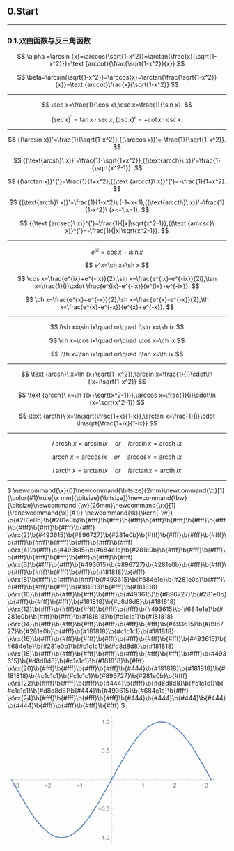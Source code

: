 ## 0.**Start**

---

### **0.1.双曲函数与反三角函数**

$$
\alpha =\arcsin {x}=\arccos{\sqrt{1-x^2}}=\arctan{\frac{x}{\sqrt{1-x^2}}}=\text {arccot}{\frac{\sqrt{1-x^2}}{x}}
$$

$$
\beta=\arcsin{\sqrt{1-x^2}}=\arccos{x}=\arctan{\frac{\sqrt{1-x^2}}{x}}=\text {arccot}\frac{x}{\sqrt{1-x^2}}
$$
___

$$
\sec x=\frac{1}{\cos x},\csc x=\frac{1}{\sin x}.
$$

$$
{(\sec x)}^{'}=\tan x\cdot\sec x,{(\csc x)}{'}=-\cot x\cdot\csc x.
$$
___

$$
{(\arcsin x)}'=\frac{1}{\sqrt{1-x^2}},{(\arccos x)}'=-\frac{1}{\sqrt{1-x^2}}.
$$

$$
{(\text{arcsh}\ x)}'=\frac{1}{\sqrt{1+x^2}},{(\text{arcch}\ x)}'=\frac{1}{\sqrt{x^2-1}}.
$$

$$
{(\arctan x)}^{'}=\frac{1}{1+x^2},{(\text {arccot}\ x)}^{'}=-\frac{1}{1+x^2}.
$$

$$
{(\text{arcth}\ x)}'=\frac{1}{1-x^2}\ (-1<x<1),{(\text{arccth}\ x)}'=\frac{1}{1-x^2}\ (x<-1,x>1).
$$

$$
{(\text {arcsec}\ x)}^{'}=\frac{1}{|x|\sqrt{x^2-1}},{(\text {arccsc}\ x)}^{'}=-\frac{1}{|x|\sqrt{x^2-1}}.
$$
___

$$
e^{ix}=\cos x+i\sin x
$$

$$
e^x=\ch x+\sh x
$$

$$
\cos x=\frac{e^{ix}+e^{-ix}}{2},\sin x=\frac{e^{ix}-e^{-ix}}{2i},\tan x=\frac{1}{i}\cdot \frac{e^{ix}-e^{-ix}}{e^{ix}+e^{-ix}}.
$$

$$
\ch x=\frac{e^{x}+e^{-x}}{2},\sh x=\frac{e^{x}-e^{-x}}{2},\th x=\frac{e^{x}-e^{-x}}{e^{x}+e^{-x}}.
$$
___

$$
i\sh x=\sin ix\quad or\quad i\sin x=\sh ix
$$

$$
\ch x=\cos ix\quad or\quad \cos x=\ch ix
$$

$$
i\th x=\tan ix\quad or\quad i\tan x=\th ix
$$
___

$$
\text {arcsh}\ x=\ln (x+\sqrt{1+x^2}),\arcsin x=\frac{1}{i}\cdot\ln (ix+i\sqrt{1-x^2})
$$

$$
\text {arcch}\ x=\ln {(x+\sqrt{x^2-1})},\arccos x=\frac{1}{i}\cdot\ln (x+\sqrt{x^2-1})
$$

$$
\text {arcth}\ x=\ln\sqrt{\frac{1+x}{1-x}},\arctan x=\frac{1}{i}\cdot \ln\sqrt{\frac{1+ix}{1-ix}}
$$

___

$$
i\ \text{arcsh}\ x=\arcsin ix\quad or\quad i\arcsin x=\text{arcsh}\ ix
$$

$$
\text{arcch}\ x=\arccos ix\quad or\quad \arccos x=\text{arcch}\ ix
$$

$$
i\ \text{arcth}\ x=\arctan ix\quad or\quad i\arctan x=\text{arcth}\ ix
$$

---

$
\newcommand{\x}{0}\newcommand{\bitsize}{2mm}\newcommand{\b}[1]{\color{#1}\rule[\x mm]{\bitsize}{\bitsize}}\newcommand{\bw}{\bitsize}\newcommand {\w}{26mm}\newcommand{\rx}[1]{\renewcommand{\x}{#1}}
\newcommand{\k}{\kern{-\w}}
\b{#281e0b}\b{#281e0b}\b{#fff}\b{#fff}\b{#fff}\b{#fff}\b{#fff}\b{#fff}\b{#fff}\b{#fff}\b{#fff}\b{#fff}\b{#fff}
\k\rx{2}\b{#493615}\b{#896727}\b{#281e0b}\b{#fff}\b{#fff}\b{#fff}\b{#fff}\b{#fff}\b{#fff}\b{#fff}\b{#fff}\b{#fff}\b{#fff}
\k\rx{4}\b{#fff}\b{#493615}\b{#684e1e}\b{#281e0b}\b{#fff}\b{#fff}\b{#fff}\b{#fff}\b{#fff}\b{#fff}\b{#fff}\b{#fff}\b{#fff}
\k\rx{6}\b{#fff}\b{#fff}\b{#493615}\b{#896727}\b{#281e0b}\b{#fff}\b{#fff}\b{#fff}\b{#fff}\b{#fff}\b{#fff}\b{#181818}\b{#fff}
\k\rx{8}\b{#fff}\b{#fff}\b{#fff}\b{#493615}\b{#684e1e}\b{#281e0b}\b{#fff}\b{#fff}\b{#fff}\b{#fff}\b{#181818}\b{#fff}\b{#181818}
\k\rx{10}\b{#fff}\b{#fff}\b{#fff}\b{#fff}\b{#493615}\b{#896727}\b{#281e0b}\b{#fff}\b{#fff}\b{#fff}\b{#181818}\b{#d8d8d8}\b{#181818}
\k\rx{12}\b{#fff}\b{#fff}\b{#fff}\b{#fff}\b{#fff}\b{#493615}\b{#684e1e}\b{#281e0b}\b{#fff}\b{#fff}\b{#181818}\b{#c1c1c1}\b{#181818}
\k\rx{14}\b{#fff}\b{#fff}\b{#fff}\b{#fff}\b{#fff}\b{#fff}\b{#493615}\b{#896727}\b{#281e0b}\b{#fff}\b{#181818}\b{#c1c1c1}\b{#181818}
\k\rx{16}\b{#fff}\b{#fff}\b{#fff}\b{#fff}\b{#fff}\b{#fff}\b{#fff}\b{#493615}\b{#684e1e}\b{#281e0b}\b{#c1c1c1}\b{#d8d8d8}\b{#181818}
\k\rx{18}\b{#fff}\b{#fff}\b{#fff}\b{#fff}\b{#fff}\b{#fff}\b{#fff}\b{#fff}\b{#493615}\b{#d8d8d8}\b{#c1c1c1}\b{#181818}\b{#fff}
\k\rx{20}\b{#fff}\b{#fff}\b{#fff}\b{#fff}\b{#444}\b{#181818}\b{#181818}\b{#181818}\b{#c1c1c1}\b{#c1c1c1}\b{#896727}\b{#281e0b}\b{#fff}
\k\rx{22}\b{#fff}\b{#fff}\b{#fff}\b{#444}\b{#fff}\b{#d8d8d8}\b{#c1c1c1}\b{#c1c1c1}\b{#d8d8d8}\b{#444}\b{#493615}\b{#684e1e}\b{#fff}
\k\rx{24}\b{#fff}\b{#fff}\b{#fff}\b{#fff}\b{#444}\b{#444}\b{#444}\b{#444}\b{#444}\b{#fff}\b{#fff}\b{#fff}\b{#fff}
$

<svg xmlns="http://www.w3.org/2000/svg" xmlns:xlink="http://www.w3.org/1999/xlink" width="360pt" height="223pt" viewBox="0 0 360 223" version="1.1">
<defs>
<g>
<symbol overflow="visible" id="glyph0-0">
<path style="stroke:none;" d="M 0.625 0 L 0.625 -8 L 4.375 -8 L 4.375 0 Z M 1.25 -0.625 L 3.75 -0.625 L 3.75 -7.375 L 1.25 -7.375 Z M 1.25 -0.625 "/>
</symbol>
<symbol overflow="visible" id="glyph0-1">
<path style="stroke:none;" d="M 5.289063 -2.191406 L 0.550781 -2.191406 L 0.550781 -3.011719 L 5.289063 -3.011719 Z M 5.289063 -2.191406 "/>
</symbol>
<symbol overflow="visible" id="glyph1-0">
<path style="stroke:none;" d="M 1.25 0 L 1.25 -6.25 L 6.25 -6.25 L 6.25 0 Z M 1.40625 -0.15625 L 6.09375 -0.15625 L 6.09375 -6.09375 L 1.40625 -6.09375 Z M 1.40625 -0.15625 "/>
</symbol>
<symbol overflow="visible" id="glyph1-1">
<path style="stroke:none;" d="M 0.421875 -1.890625 L 1.296875 -2.007813 C 1.394531 -1.503906 1.566406 -1.144531 1.8125 -0.929688 C 2.054688 -0.707031 2.351563 -0.597656 2.699219 -0.601563 C 3.109375 -0.597656 3.457031 -0.742188 3.746094 -1.03125 C 4.027344 -1.316406 4.171875 -1.667969 4.175781 -2.09375 C 4.171875 -2.492188 4.039063 -2.824219 3.777344 -3.089844 C 3.511719 -3.347656 3.175781 -3.480469 2.773438 -3.484375 C 2.601563 -3.480469 2.394531 -3.449219 2.152344 -3.390625 L 2.25 -4.160156 C 2.308594 -4.152344 2.355469 -4.148438 2.390625 -4.148438 C 2.765625 -4.148438 3.101563 -4.246094 3.402344 -4.441406 C 3.699219 -4.636719 3.847656 -4.9375 3.851563 -5.347656 C 3.847656 -5.664063 3.738281 -5.929688 3.523438 -6.144531 C 3.304688 -6.355469 3.023438 -6.460938 2.679688 -6.464844 C 2.335938 -6.460938 2.050781 -6.355469 1.824219 -6.140625 C 1.59375 -5.925781 1.449219 -5.601563 1.386719 -5.175781 L 0.507813 -5.332031 C 0.613281 -5.917969 0.855469 -6.371094 1.238281 -6.699219 C 1.617188 -7.019531 2.09375 -7.183594 2.660156 -7.1875 C 3.050781 -7.183594 3.410156 -7.097656 3.738281 -6.933594 C 4.066406 -6.761719 4.316406 -6.535156 4.496094 -6.25 C 4.667969 -5.957031 4.757813 -5.648438 4.757813 -5.328125 C 4.757813 -5.015625 4.671875 -4.734375 4.507813 -4.480469 C 4.335938 -4.226563 4.089844 -4.023438 3.769531 -3.875 C 4.191406 -3.773438 4.523438 -3.574219 4.757813 -3.269531 C 4.992188 -2.960938 5.109375 -2.574219 5.109375 -2.113281 C 5.109375 -1.484375 4.878906 -0.953125 4.425781 -0.523438 C 3.964844 -0.0898438 3.390625 0.121094 2.695313 0.125 C 2.066406 0.121094 1.542969 -0.0625 1.128906 -0.433594 C 0.710938 -0.808594 0.476563 -1.292969 0.421875 -1.890625 Z M 0.421875 -1.890625 "/>
</symbol>
<symbol overflow="visible" id="glyph1-2">
<path style="stroke:none;" d="M 5.035156 -0.84375 L 5.035156 0 L 0.304688 0 C 0.296875 -0.210938 0.328125 -0.414063 0.40625 -0.609375 C 0.523438 -0.929688 0.71875 -1.246094 0.984375 -1.5625 C 1.25 -1.871094 1.632813 -2.234375 2.132813 -2.648438 C 2.910156 -3.28125 3.433594 -3.785156 3.710938 -4.160156 C 3.980469 -4.535156 4.117188 -4.886719 4.121094 -5.21875 C 4.117188 -5.566406 3.992188 -5.859375 3.746094 -6.101563 C 3.496094 -6.335938 3.171875 -6.457031 2.773438 -6.460938 C 2.347656 -6.457031 2.011719 -6.328125 1.757813 -6.078125 C 1.5 -5.820313 1.371094 -5.46875 1.371094 -5.023438 L 0.46875 -5.117188 C 0.53125 -5.789063 0.761719 -6.304688 1.167969 -6.65625 C 1.566406 -7.007813 2.109375 -7.183594 2.792969 -7.1875 C 3.476563 -7.183594 4.019531 -6.992188 4.421875 -6.617188 C 4.820313 -6.234375 5.019531 -5.761719 5.023438 -5.199219 C 5.019531 -4.910156 4.960938 -4.628906 4.847656 -4.355469 C 4.726563 -4.074219 4.535156 -3.785156 4.265625 -3.480469 C 3.992188 -3.175781 3.539063 -2.753906 2.910156 -2.222656 C 2.378906 -1.777344 2.039063 -1.476563 1.894531 -1.320313 C 1.742188 -1.160156 1.621094 -1.003906 1.523438 -0.84375 Z M 5.035156 -0.84375 "/>
</symbol>
<symbol overflow="visible" id="glyph1-3">
<path style="stroke:none;" d="M 3.726563 0 L 2.847656 0 L 2.847656 -5.601563 C 2.636719 -5.398438 2.359375 -5.195313 2.015625 -4.992188 C 1.671875 -4.789063 1.363281 -4.636719 1.089844 -4.539063 L 1.089844 -5.390625 C 1.582031 -5.621094 2.011719 -5.898438 2.378906 -6.230469 C 2.746094 -6.554688 3.003906 -6.875 3.160156 -7.1875 L 3.726563 -7.1875 Z M 3.726563 0 "/>
</symbol>
<symbol overflow="visible" id="glyph1-4">
<path style="stroke:none;" d="M 0.90625 0 L 0.90625 -1 L 1.910156 -1 L 1.910156 0 Z M 0.90625 0 "/>
</symbol>
<symbol overflow="visible" id="glyph1-5">
<path style="stroke:none;" d="M 0.414063 -3.53125 C 0.410156 -4.375 0.496094 -5.054688 0.675781 -5.574219 C 0.847656 -6.085938 1.109375 -6.484375 1.453125 -6.765625 C 1.796875 -7.042969 2.226563 -7.183594 2.75 -7.1875 C 3.128906 -7.183594 3.464844 -7.105469 3.757813 -6.953125 C 4.046875 -6.796875 4.289063 -6.574219 4.476563 -6.285156 C 4.664063 -5.992188 4.8125 -5.636719 4.921875 -5.222656 C 5.027344 -4.800781 5.078125 -4.238281 5.082031 -3.53125 C 5.078125 -2.6875 4.992188 -2.007813 4.824219 -1.496094 C 4.648438 -0.976563 4.390625 -0.578125 4.050781 -0.300781 C 3.703125 -0.0195313 3.269531 0.117188 2.75 0.121094 C 2.054688 0.117188 1.515625 -0.128906 1.125 -0.621094 C 0.648438 -1.214844 0.410156 -2.183594 0.414063 -3.53125 Z M 1.320313 -3.53125 C 1.316406 -2.351563 1.453125 -1.570313 1.730469 -1.183594 C 2.003906 -0.792969 2.34375 -0.597656 2.75 -0.601563 C 3.148438 -0.597656 3.488281 -0.792969 3.765625 -1.1875 C 4.039063 -1.574219 4.175781 -2.355469 4.179688 -3.53125 C 4.175781 -4.707031 4.039063 -5.488281 3.765625 -5.878906 C 3.488281 -6.261719 3.144531 -6.457031 2.738281 -6.460938 C 2.332031 -6.457031 2.011719 -6.285156 1.773438 -5.945313 C 1.46875 -5.507813 1.316406 -4.703125 1.320313 -3.53125 Z M 1.320313 -3.53125 "/>
</symbol>
<symbol overflow="visible" id="glyph1-6">
<path style="stroke:none;" d="M 0.414063 -1.875 L 1.335938 -1.953125 C 1.40625 -1.5 1.5625 -1.164063 1.8125 -0.941406 C 2.058594 -0.710938 2.359375 -0.597656 2.714844 -0.601563 C 3.136719 -0.597656 3.496094 -0.757813 3.789063 -1.078125 C 4.078125 -1.398438 4.222656 -1.820313 4.226563 -2.347656 C 4.222656 -2.847656 4.082031 -3.242188 3.804688 -3.535156 C 3.519531 -3.820313 3.152344 -3.964844 2.699219 -3.96875 C 2.414063 -3.964844 2.160156 -3.902344 1.933594 -3.777344 C 1.707031 -3.648438 1.527344 -3.480469 1.398438 -3.277344 L 0.570313 -3.382813 L 1.265625 -7.0625 L 4.824219 -7.0625 L 4.824219 -6.21875 L 1.96875 -6.21875 L 1.582031 -4.296875 C 2.011719 -4.59375 2.460938 -4.746094 2.933594 -4.746094 C 3.554688 -4.746094 4.082031 -4.527344 4.515625 -4.09375 C 4.941406 -3.660156 5.15625 -3.105469 5.160156 -2.425781 C 5.15625 -1.777344 4.96875 -1.214844 4.59375 -0.746094 C 4.132813 -0.167969 3.503906 0.117188 2.714844 0.121094 C 2.058594 0.117188 1.527344 -0.0625 1.121094 -0.425781 C 0.707031 -0.789063 0.472656 -1.273438 0.414063 -1.875 Z M 0.414063 -1.875 "/>
</symbol>
</g>
</defs>
<g id="surface12">
<path style="fill:none;stroke-width:1.6;stroke-linecap:square;stroke-linejoin:miter;stroke:rgb(36.84082%,50.67749%,70.979309%);stroke-opacity:1;stroke-miterlimit:3.25;" d="M 81.660156 124.128906 L 87.03125 133.886719 L 92.398438 143.554688 L 103.140625 162.230469 L 108.511719 171.0625 L 113.878906 179.445313 L 119.25 187.292969 L 124.621094 194.53125 L 129.992188 201.09375 L 135.359375 206.914063 L 140.730469 211.9375 L 146.101563 216.113281 L 151.46875 219.40625 L 156.839844 221.78125 L 162.210938 223.214844 L 167.582031 223.695313 L 172.949219 223.214844 L 178.320313 221.78125 L 183.691406 219.40625 L 189.058594 216.113281 L 194.429688 211.9375 L 199.800781 206.914063 L 205.171875 201.09375 L 210.539063 194.53125 L 215.910156 187.292969 L 221.28125 179.445313 L 232.019531 162.230469 L 253.5 124.128906 L 258.871094 114.367188 L 264.238281 104.703125 L 274.980469 86.027344 L 280.351563 77.195313 L 285.71875 68.8125 L 291.089844 60.964844 L 296.460938 53.726563 L 301.828125 47.164063 L 307.199219 41.34375 L 312.570313 36.320313 L 317.941406 32.140625 L 323.308594 28.851563 L 328.679688 26.476563 L 334.050781 25.042969 L 339.417969 24.5625 L 344.789063 25.042969 L 350.160156 26.476563 L 355.53125 28.851563 L 360.898438 32.140625 L 366.269531 36.320313 L 371.640625 41.34375 L 377.007813 47.164063 L 382.378906 53.722656 L 387.75 60.964844 L 393.121094 68.8125 L 403.859375 86.027344 L 409.230469 95.226563 L 414.601563 104.703125 L 419.96875 114.367188 L 425.339844 124.128906 " transform="matrix(1,0,0,1,-74,-13)"/>
<path style="fill:none;stroke-width:0.2;stroke-linecap:butt;stroke-linejoin:miter;stroke:rgb(39.99939%,39.99939%,39.99939%);stroke-opacity:1;stroke-miterlimit:3.25;" d="M 78.464844 124.128906 L 78.464844 121.726563 " transform="matrix(1,0,0,1,-74,-13)"/>
<path style="fill:none;stroke-width:0.2;stroke-linecap:butt;stroke-linejoin:miter;stroke:rgb(39.99939%,39.99939%,39.99939%);stroke-opacity:1;stroke-miterlimit:3.25;" d="M 89.40625 124.128906 L 89.40625 120.128906 " transform="matrix(1,0,0,1,-74,-13)"/>
<g style="fill:rgb(39.99939%,39.99939%,39.99939%);fill-opacity:1;">
  <use xlink:href="#glyph0-1" x="9.404887" y="124.128084"/>
</g>
<g style="fill:rgb(39.99939%,39.99939%,39.99939%);fill-opacity:1;">
  <use xlink:href="#glyph1-1" x="15.404887" y="124.128084"/>
</g>
<path style="fill:none;stroke-width:0.2;stroke-linecap:butt;stroke-linejoin:miter;stroke:rgb(39.99939%,39.99939%,39.99939%);stroke-opacity:1;stroke-miterlimit:3.25;" d="M 100.34375 124.128906 L 100.34375 121.726563 " transform="matrix(1,0,0,1,-74,-13)"/>
<path style="fill:none;stroke-width:0.2;stroke-linecap:butt;stroke-linejoin:miter;stroke:rgb(39.99939%,39.99939%,39.99939%);stroke-opacity:1;stroke-miterlimit:3.25;" d="M 111.285156 124.128906 L 111.285156 121.726563 " transform="matrix(1,0,0,1,-74,-13)"/>
<path style="fill:none;stroke-width:0.2;stroke-linecap:butt;stroke-linejoin:miter;stroke:rgb(39.99939%,39.99939%,39.99939%);stroke-opacity:1;stroke-miterlimit:3.25;" d="M 122.222656 124.128906 L 122.222656 121.726563 " transform="matrix(1,0,0,1,-74,-13)"/>
<path style="fill:none;stroke-width:0.2;stroke-linecap:butt;stroke-linejoin:miter;stroke:rgb(39.99939%,39.99939%,39.99939%);stroke-opacity:1;stroke-miterlimit:3.25;" d="M 133.164063 124.128906 L 133.164063 121.726563 " transform="matrix(1,0,0,1,-74,-13)"/>
<path style="fill:none;stroke-width:0.2;stroke-linecap:butt;stroke-linejoin:miter;stroke:rgb(39.99939%,39.99939%,39.99939%);stroke-opacity:1;stroke-miterlimit:3.25;" d="M 144.101563 124.128906 L 144.101563 120.128906 " transform="matrix(1,0,0,1,-74,-13)"/>
<g style="fill:rgb(39.99939%,39.99939%,39.99939%);fill-opacity:1;">
  <use xlink:href="#glyph0-1" x="64.103258" y="124.128084"/>
</g>
<g style="fill:rgb(39.99939%,39.99939%,39.99939%);fill-opacity:1;">
  <use xlink:href="#glyph1-2" x="70.103258" y="124.128084"/>
</g>
<path style="fill:none;stroke-width:0.2;stroke-linecap:butt;stroke-linejoin:miter;stroke:rgb(39.99939%,39.99939%,39.99939%);stroke-opacity:1;stroke-miterlimit:3.25;" d="M 155.042969 124.128906 L 155.042969 121.726563 " transform="matrix(1,0,0,1,-74,-13)"/>
<path style="fill:none;stroke-width:0.2;stroke-linecap:butt;stroke-linejoin:miter;stroke:rgb(39.99939%,39.99939%,39.99939%);stroke-opacity:1;stroke-miterlimit:3.25;" d="M 165.984375 124.128906 L 165.984375 121.726563 " transform="matrix(1,0,0,1,-74,-13)"/>
<path style="fill:none;stroke-width:0.2;stroke-linecap:butt;stroke-linejoin:miter;stroke:rgb(39.99939%,39.99939%,39.99939%);stroke-opacity:1;stroke-miterlimit:3.25;" d="M 176.921875 124.128906 L 176.921875 121.726563 " transform="matrix(1,0,0,1,-74,-13)"/>
<path style="fill:none;stroke-width:0.2;stroke-linecap:butt;stroke-linejoin:miter;stroke:rgb(39.99939%,39.99939%,39.99939%);stroke-opacity:1;stroke-miterlimit:3.25;" d="M 187.863281 124.128906 L 187.863281 121.726563 " transform="matrix(1,0,0,1,-74,-13)"/>
<path style="fill:none;stroke-width:0.2;stroke-linecap:butt;stroke-linejoin:miter;stroke:rgb(39.99939%,39.99939%,39.99939%);stroke-opacity:1;stroke-miterlimit:3.25;" d="M 198.800781 124.128906 L 198.800781 120.128906 " transform="matrix(1,0,0,1,-74,-13)"/>
<g style="fill:rgb(39.99939%,39.99939%,39.99939%);fill-opacity:1;">
  <use xlink:href="#glyph0-1" x="118.801629" y="124.128084"/>
</g>
<g style="fill:rgb(39.99939%,39.99939%,39.99939%);fill-opacity:1;">
  <use xlink:href="#glyph1-3" x="124.801629" y="124.128084"/>
</g>
<path style="fill:none;stroke-width:0.2;stroke-linecap:butt;stroke-linejoin:miter;stroke:rgb(39.99939%,39.99939%,39.99939%);stroke-opacity:1;stroke-miterlimit:3.25;" d="M 209.742188 124.128906 L 209.742188 121.726563 " transform="matrix(1,0,0,1,-74,-13)"/>
<path style="fill:none;stroke-width:0.2;stroke-linecap:butt;stroke-linejoin:miter;stroke:rgb(39.99939%,39.99939%,39.99939%);stroke-opacity:1;stroke-miterlimit:3.25;" d="M 220.679688 124.128906 L 220.679688 121.726563 " transform="matrix(1,0,0,1,-74,-13)"/>
<path style="fill:none;stroke-width:0.2;stroke-linecap:butt;stroke-linejoin:miter;stroke:rgb(39.99939%,39.99939%,39.99939%);stroke-opacity:1;stroke-miterlimit:3.25;" d="M 231.621094 124.128906 L 231.621094 121.726563 " transform="matrix(1,0,0,1,-74,-13)"/>
<path style="fill:none;stroke-width:0.2;stroke-linecap:butt;stroke-linejoin:miter;stroke:rgb(39.99939%,39.99939%,39.99939%);stroke-opacity:1;stroke-miterlimit:3.25;" d="M 242.558594 124.128906 L 242.558594 121.726563 " transform="matrix(1,0,0,1,-74,-13)"/>
<path style="fill:none;stroke-width:0.2;stroke-linecap:butt;stroke-linejoin:miter;stroke:rgb(39.99939%,39.99939%,39.99939%);stroke-opacity:1;stroke-miterlimit:3.25;" d="M 253.5 124.128906 L 253.5 120.128906 " transform="matrix(1,0,0,1,-74,-13)"/>
<path style="fill:none;stroke-width:0.2;stroke-linecap:butt;stroke-linejoin:miter;stroke:rgb(39.99939%,39.99939%,39.99939%);stroke-opacity:1;stroke-miterlimit:3.25;" d="M 264.441406 124.128906 L 264.441406 121.726563 " transform="matrix(1,0,0,1,-74,-13)"/>
<path style="fill:none;stroke-width:0.2;stroke-linecap:butt;stroke-linejoin:miter;stroke:rgb(39.99939%,39.99939%,39.99939%);stroke-opacity:1;stroke-miterlimit:3.25;" d="M 275.378906 124.128906 L 275.378906 121.726563 " transform="matrix(1,0,0,1,-74,-13)"/>
<path style="fill:none;stroke-width:0.2;stroke-linecap:butt;stroke-linejoin:miter;stroke:rgb(39.99939%,39.99939%,39.99939%);stroke-opacity:1;stroke-miterlimit:3.25;" d="M 286.320313 124.128906 L 286.320313 121.726563 " transform="matrix(1,0,0,1,-74,-13)"/>
<path style="fill:none;stroke-width:0.2;stroke-linecap:butt;stroke-linejoin:miter;stroke:rgb(39.99939%,39.99939%,39.99939%);stroke-opacity:1;stroke-miterlimit:3.25;" d="M 297.257813 124.128906 L 297.257813 121.726563 " transform="matrix(1,0,0,1,-74,-13)"/>
<path style="fill:none;stroke-width:0.2;stroke-linecap:butt;stroke-linejoin:miter;stroke:rgb(39.99939%,39.99939%,39.99939%);stroke-opacity:1;stroke-miterlimit:3.25;" d="M 308.199219 124.128906 L 308.199219 120.128906 " transform="matrix(1,0,0,1,-74,-13)"/>
<g style="fill:rgb(39.99939%,39.99939%,39.99939%);fill-opacity:1;">
  <use xlink:href="#glyph1-3" x="231.198371" y="124.128084"/>
</g>
<path style="fill:none;stroke-width:0.2;stroke-linecap:butt;stroke-linejoin:miter;stroke:rgb(39.99939%,39.99939%,39.99939%);stroke-opacity:1;stroke-miterlimit:3.25;" d="M 319.136719 124.128906 L 319.136719 121.726563 " transform="matrix(1,0,0,1,-74,-13)"/>
<path style="fill:none;stroke-width:0.2;stroke-linecap:butt;stroke-linejoin:miter;stroke:rgb(39.99939%,39.99939%,39.99939%);stroke-opacity:1;stroke-miterlimit:3.25;" d="M 330.078125 124.128906 L 330.078125 121.726563 " transform="matrix(1,0,0,1,-74,-13)"/>
<path style="fill:none;stroke-width:0.2;stroke-linecap:butt;stroke-linejoin:miter;stroke:rgb(39.99939%,39.99939%,39.99939%);stroke-opacity:1;stroke-miterlimit:3.25;" d="M 341.015625 124.128906 L 341.015625 121.726563 " transform="matrix(1,0,0,1,-74,-13)"/>
<path style="fill:none;stroke-width:0.2;stroke-linecap:butt;stroke-linejoin:miter;stroke:rgb(39.99939%,39.99939%,39.99939%);stroke-opacity:1;stroke-miterlimit:3.25;" d="M 351.957031 124.128906 L 351.957031 121.726563 " transform="matrix(1,0,0,1,-74,-13)"/>
<path style="fill:none;stroke-width:0.2;stroke-linecap:butt;stroke-linejoin:miter;stroke:rgb(39.99939%,39.99939%,39.99939%);stroke-opacity:1;stroke-miterlimit:3.25;" d="M 362.898438 124.128906 L 362.898438 120.128906 " transform="matrix(1,0,0,1,-74,-13)"/>
<g style="fill:rgb(39.99939%,39.99939%,39.99939%);fill-opacity:1;">
  <use xlink:href="#glyph1-2" x="285.896742" y="124.128084"/>
</g>
<path style="fill:none;stroke-width:0.2;stroke-linecap:butt;stroke-linejoin:miter;stroke:rgb(39.99939%,39.99939%,39.99939%);stroke-opacity:1;stroke-miterlimit:3.25;" d="M 373.835938 124.128906 L 373.835938 121.726563 " transform="matrix(1,0,0,1,-74,-13)"/>
<path style="fill:none;stroke-width:0.2;stroke-linecap:butt;stroke-linejoin:miter;stroke:rgb(39.99939%,39.99939%,39.99939%);stroke-opacity:1;stroke-miterlimit:3.25;" d="M 384.777344 124.128906 L 384.777344 121.726563 " transform="matrix(1,0,0,1,-74,-13)"/>
<path style="fill:none;stroke-width:0.2;stroke-linecap:butt;stroke-linejoin:miter;stroke:rgb(39.99939%,39.99939%,39.99939%);stroke-opacity:1;stroke-miterlimit:3.25;" d="M 395.714844 124.128906 L 395.714844 121.726563 " transform="matrix(1,0,0,1,-74,-13)"/>
<path style="fill:none;stroke-width:0.2;stroke-linecap:butt;stroke-linejoin:miter;stroke:rgb(39.99939%,39.99939%,39.99939%);stroke-opacity:1;stroke-miterlimit:3.25;" d="M 406.65625 124.128906 L 406.65625 121.726563 " transform="matrix(1,0,0,1,-74,-13)"/>
<path style="fill:none;stroke-width:0.2;stroke-linecap:butt;stroke-linejoin:miter;stroke:rgb(39.99939%,39.99939%,39.99939%);stroke-opacity:1;stroke-miterlimit:3.25;" d="M 417.59375 124.128906 L 417.59375 120.128906 " transform="matrix(1,0,0,1,-74,-13)"/>
<g style="fill:rgb(39.99939%,39.99939%,39.99939%);fill-opacity:1;">
  <use xlink:href="#glyph1-1" x="340.595113" y="124.128084"/>
</g>
<path style="fill:none;stroke-width:0.2;stroke-linecap:butt;stroke-linejoin:miter;stroke:rgb(39.99939%,39.99939%,39.99939%);stroke-opacity:1;stroke-miterlimit:3.25;" d="M 428.535156 124.128906 L 428.535156 121.726563 " transform="matrix(1,0,0,1,-74,-13)"/>
<path style="fill:none;stroke-width:0.2;stroke-linecap:butt;stroke-linejoin:miter;stroke:rgb(39.99939%,39.99939%,39.99939%);stroke-opacity:1;stroke-miterlimit:3.25;" d="M 74.5 124.128906 L 432.5 124.128906 " transform="matrix(1,0,0,1,-74,-13)"/>
<path style="fill:none;stroke-width:0.2;stroke-linecap:butt;stroke-linejoin:miter;stroke:rgb(39.99939%,39.99939%,39.99939%);stroke-opacity:1;stroke-miterlimit:3.25;" d="M 253.5 233.648438 L 255.898438 233.648438 " transform="matrix(1,0,0,1,-74,-13)"/>
<path style="fill:none;stroke-width:0.2;stroke-linecap:butt;stroke-linejoin:miter;stroke:rgb(39.99939%,39.99939%,39.99939%);stroke-opacity:1;stroke-miterlimit:3.25;" d="M 253.5 223.695313 L 257.5 223.695313 " transform="matrix(1,0,0,1,-74,-13)"/>
<g style="fill:rgb(39.99939%,39.99939%,39.99939%);fill-opacity:1;">
  <use xlink:href="#glyph0-1" x="156.5" y="214.19336"/>
</g>
<g style="fill:rgb(39.99939%,39.99939%,39.99939%);fill-opacity:1;">
  <use xlink:href="#glyph1-3" x="162.5" y="214.19336"/>
  <use xlink:href="#glyph1-4" x="168.061523" y="214.19336"/>
  <use xlink:href="#glyph1-5" x="170.839844" y="214.19336"/>
</g>
<path style="fill:none;stroke-width:0.2;stroke-linecap:butt;stroke-linejoin:miter;stroke:rgb(39.99939%,39.99939%,39.99939%);stroke-opacity:1;stroke-miterlimit:3.25;" d="M 253.5 213.738281 L 255.898438 213.738281 " transform="matrix(1,0,0,1,-74,-13)"/>
<path style="fill:none;stroke-width:0.2;stroke-linecap:butt;stroke-linejoin:miter;stroke:rgb(39.99939%,39.99939%,39.99939%);stroke-opacity:1;stroke-miterlimit:3.25;" d="M 253.5 203.78125 L 255.898438 203.78125 " transform="matrix(1,0,0,1,-74,-13)"/>
<path style="fill:none;stroke-width:0.2;stroke-linecap:butt;stroke-linejoin:miter;stroke:rgb(39.99939%,39.99939%,39.99939%);stroke-opacity:1;stroke-miterlimit:3.25;" d="M 253.5 193.824219 L 255.898438 193.824219 " transform="matrix(1,0,0,1,-74,-13)"/>
<path style="fill:none;stroke-width:0.2;stroke-linecap:butt;stroke-linejoin:miter;stroke:rgb(39.99939%,39.99939%,39.99939%);stroke-opacity:1;stroke-miterlimit:3.25;" d="M 253.5 183.867188 L 255.898438 183.867188 " transform="matrix(1,0,0,1,-74,-13)"/>
<path style="fill:none;stroke-width:0.2;stroke-linecap:butt;stroke-linejoin:miter;stroke:rgb(39.99939%,39.99939%,39.99939%);stroke-opacity:1;stroke-miterlimit:3.25;" d="M 253.5 173.910156 L 257.5 173.910156 " transform="matrix(1,0,0,1,-74,-13)"/>
<g style="fill:rgb(39.99939%,39.99939%,39.99939%);fill-opacity:1;">
  <use xlink:href="#glyph0-1" x="156.5" y="164.410722"/>
</g>
<g style="fill:rgb(39.99939%,39.99939%,39.99939%);fill-opacity:1;">
  <use xlink:href="#glyph1-5" x="162.5" y="164.410722"/>
  <use xlink:href="#glyph1-4" x="168.061523" y="164.410722"/>
  <use xlink:href="#glyph1-6" x="170.839844" y="164.410722"/>
</g>
<path style="fill:none;stroke-width:0.2;stroke-linecap:butt;stroke-linejoin:miter;stroke:rgb(39.99939%,39.99939%,39.99939%);stroke-opacity:1;stroke-miterlimit:3.25;" d="M 253.5 163.953125 L 255.898438 163.953125 " transform="matrix(1,0,0,1,-74,-13)"/>
<path style="fill:none;stroke-width:0.2;stroke-linecap:butt;stroke-linejoin:miter;stroke:rgb(39.99939%,39.99939%,39.99939%);stroke-opacity:1;stroke-miterlimit:3.25;" d="M 253.5 153.996094 L 255.898438 153.996094 " transform="matrix(1,0,0,1,-74,-13)"/>
<path style="fill:none;stroke-width:0.2;stroke-linecap:butt;stroke-linejoin:miter;stroke:rgb(39.99939%,39.99939%,39.99939%);stroke-opacity:1;stroke-miterlimit:3.25;" d="M 253.5 144.042969 L 255.898438 144.042969 " transform="matrix(1,0,0,1,-74,-13)"/>
<path style="fill:none;stroke-width:0.2;stroke-linecap:butt;stroke-linejoin:miter;stroke:rgb(39.99939%,39.99939%,39.99939%);stroke-opacity:1;stroke-miterlimit:3.25;" d="M 253.5 134.085938 L 255.898438 134.085938 " transform="matrix(1,0,0,1,-74,-13)"/>
<path style="fill:none;stroke-width:0.2;stroke-linecap:butt;stroke-linejoin:miter;stroke:rgb(39.99939%,39.99939%,39.99939%);stroke-opacity:1;stroke-miterlimit:3.25;" d="M 253.5 124.128906 L 257.5 124.128906 " transform="matrix(1,0,0,1,-74,-13)"/>
<path style="fill:none;stroke-width:0.2;stroke-linecap:butt;stroke-linejoin:miter;stroke:rgb(39.99939%,39.99939%,39.99939%);stroke-opacity:1;stroke-miterlimit:3.25;" d="M 253.5 114.171875 L 255.898438 114.171875 " transform="matrix(1,0,0,1,-74,-13)"/>
<path style="fill:none;stroke-width:0.2;stroke-linecap:butt;stroke-linejoin:miter;stroke:rgb(39.99939%,39.99939%,39.99939%);stroke-opacity:1;stroke-miterlimit:3.25;" d="M 253.5 104.214844 L 255.898438 104.214844 " transform="matrix(1,0,0,1,-74,-13)"/>
<path style="fill:none;stroke-width:0.2;stroke-linecap:butt;stroke-linejoin:miter;stroke:rgb(39.99939%,39.99939%,39.99939%);stroke-opacity:1;stroke-miterlimit:3.25;" d="M 253.5 94.257813 L 255.898438 94.257813 " transform="matrix(1,0,0,1,-74,-13)"/>
<path style="fill:none;stroke-width:0.2;stroke-linecap:butt;stroke-linejoin:miter;stroke:rgb(39.99939%,39.99939%,39.99939%);stroke-opacity:1;stroke-miterlimit:3.25;" d="M 253.5 84.300781 L 255.898438 84.300781 " transform="matrix(1,0,0,1,-74,-13)"/>
<path style="fill:none;stroke-width:0.2;stroke-linecap:butt;stroke-linejoin:miter;stroke:rgb(39.99939%,39.99939%,39.99939%);stroke-opacity:1;stroke-miterlimit:3.25;" d="M 253.5 74.34375 L 257.5 74.34375 " transform="matrix(1,0,0,1,-74,-13)"/>
<g style="fill:rgb(39.99939%,39.99939%,39.99939%);fill-opacity:1;">
  <use xlink:href="#glyph1-5" x="162.5" y="64.845446"/>
  <use xlink:href="#glyph1-4" x="168.061523" y="64.845446"/>
  <use xlink:href="#glyph1-6" x="170.839844" y="64.845446"/>
</g>
<path style="fill:none;stroke-width:0.2;stroke-linecap:butt;stroke-linejoin:miter;stroke:rgb(39.99939%,39.99939%,39.99939%);stroke-opacity:1;stroke-miterlimit:3.25;" d="M 253.5 64.390625 L 255.898438 64.390625 " transform="matrix(1,0,0,1,-74,-13)"/>
<path style="fill:none;stroke-width:0.2;stroke-linecap:butt;stroke-linejoin:miter;stroke:rgb(39.99939%,39.99939%,39.99939%);stroke-opacity:1;stroke-miterlimit:3.25;" d="M 253.5 54.433594 L 255.898438 54.433594 " transform="matrix(1,0,0,1,-74,-13)"/>
<path style="fill:none;stroke-width:0.2;stroke-linecap:butt;stroke-linejoin:miter;stroke:rgb(39.99939%,39.99939%,39.99939%);stroke-opacity:1;stroke-miterlimit:3.25;" d="M 253.5 44.476563 L 255.898438 44.476563 " transform="matrix(1,0,0,1,-74,-13)"/>
<path style="fill:none;stroke-width:0.2;stroke-linecap:butt;stroke-linejoin:miter;stroke:rgb(39.99939%,39.99939%,39.99939%);stroke-opacity:1;stroke-miterlimit:3.25;" d="M 253.5 34.519531 L 255.898438 34.519531 " transform="matrix(1,0,0,1,-74,-13)"/>
<path style="fill:none;stroke-width:0.2;stroke-linecap:butt;stroke-linejoin:miter;stroke:rgb(39.99939%,39.99939%,39.99939%);stroke-opacity:1;stroke-miterlimit:3.25;" d="M 253.5 24.5625 L 257.5 24.5625 " transform="matrix(1,0,0,1,-74,-13)"/>
<g style="fill:rgb(39.99939%,39.99939%,39.99939%);fill-opacity:1;">
  <use xlink:href="#glyph1-3" x="162.5" y="15.062808"/>
  <use xlink:href="#glyph1-4" x="168.061523" y="15.062808"/>
  <use xlink:href="#glyph1-5" x="170.839844" y="15.062808"/>
</g>
<path style="fill:none;stroke-width:0.2;stroke-linecap:butt;stroke-linejoin:miter;stroke:rgb(39.99939%,39.99939%,39.99939%);stroke-opacity:1;stroke-miterlimit:3.25;" d="M 253.5 14.605469 L 255.898438 14.605469 " transform="matrix(1,0,0,1,-74,-13)"/>
<path style="fill:none;stroke-width:0.2;stroke-linecap:butt;stroke-linejoin:miter;stroke:rgb(39.99939%,39.99939%,39.99939%);stroke-opacity:1;stroke-miterlimit:3.25;" d="M 253.5 234.757813 L 253.5 13.5 " transform="matrix(1,0,0,1,-74,-13)"/>
</g>
</svg>
